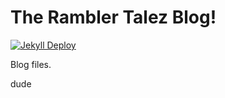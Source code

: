# The Rambler Talez Blog!


[![Jekyll Deploy](https://github.com/mechalord7/mechalord7.github.io/actions/workflows/jekyll-gh-pages.yml/badge.svg)](https://github.com/mechalord7/mechalord7.github.io/actions/workflows/jekyll-gh-pages.yml)


Blog files.


dude
